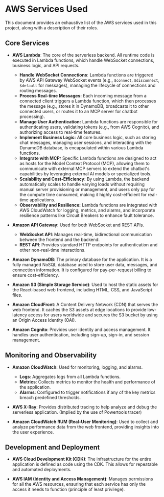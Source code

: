 # AWS Services Used

This document provides an exhaustive list of the AWS services used in this project, along with a description of their roles.

## Core Services

-   **AWS Lambda**: The core of the serverless backend. All runtime code is executed in Lambda functions, which handle WebSocket connections, business logic, and API requests.
    *   **Handle WebSocket Connections:** Lambda functions are triggered by AWS API Gateway WebSocket events (e.g., `$connect`, `$disconnect`, `$default` for messages), managing the lifecycle of connections and routing messages.
    *   **Process Real-time Messages:** Each incoming message from a connected client triggers a Lambda function, which then processes the message (e.g., stores it in DynamoDB, broadcasts it to other connected users, or routes it to an MCP server for chatbot processing).
    *   **Manage User Authentication:** Lambda functions are responsible for authenticating users, validating tokens (e.g., from AWS Cognito), and authorizing access to real-time features.
    *   **Implement Business Logic:** All core business logic, such as storing chat messages, managing user sessions, and interacting with the DynamoDB database, is encapsulated within various Lambda functions.
    *   **Integrate with MCP:** Specific Lambda functions are designed to act as hosts for the Model Context Protocol (MCP), allowing them to communicate with external MCP servers to extend the chatbot's capabilities by leveraging external AI models or specialized tools.
    *   **Scalability and Cost-Efficiency:** By using Lambda, the backend automatically scales to handle varying loads without requiring manual server provisioning or management, and users only pay for the compute time consumed, making it highly cost-efficient for real-time applications.
    *   **Observability and Resilience:** Lambda functions are integrated with AWS CloudWatch for logging, metrics, and alarms, and incorporate resilience patterns like Circuit Breakers to enhance fault tolerance.

-   **Amazon API Gateway**: Used for both WebSocket and REST APIs.
    -   **WebSocket API**: Manages real-time, bidirectional communication between the frontend and the backend.
    -   **REST API**: Provides standard HTTP endpoints for authentication and other non-real-time interactions.

-   **Amazon DynamoDB**: The primary database for the application. It is a fully managed NoSQL database used to store user data, messages, and connection information. It is configured for pay-per-request billing to ensure cost-efficiency.

-   **Amazon S3 (Simple Storage Service)**: Used to host the static assets for the React-based web frontend, including HTML, CSS, and JavaScript files.

-   **Amazon CloudFront**: A Content Delivery Network (CDN) that serves the web frontend. It caches the S3 assets at edge locations to provide low-latency access for users worldwide and secures the S3 bucket by using an Origin Access Identity (OAI).

-   **Amazon Cognito**: Provides user identity and access management. It handles user authentication, including sign-up, sign-in, and session management.

## Monitoring and Observability

-   **Amazon CloudWatch**: Used for monitoring, logging, and alarms.
    -   **Logs**: Aggregates logs from all Lambda functions.
    -   **Metrics**: Collects metrics to monitor the health and performance of the application.
    -   **Alarms**: Configured to trigger notifications if any of the key metrics breach predefined thresholds.

-   **AWS X-Ray**: Provides distributed tracing to help analyze and debug the serverless application. (Implied by the use of Powertools tracer)

-   **Amazon CloudWatch RUM (Real-User Monitoring)**: Used to collect and analyze performance data from the web frontend, providing insights into the user experience.

## Development and Deployment

-   **AWS Cloud Development Kit (CDK)**: The infrastructure for the entire application is defined as code using the CDK. This allows for repeatable and automated deployments.

-   **AWS IAM (Identity and Access Management)**: Manages permissions for all the AWS resources, ensuring that each service has only the access it needs to function (principle of least privilege).
